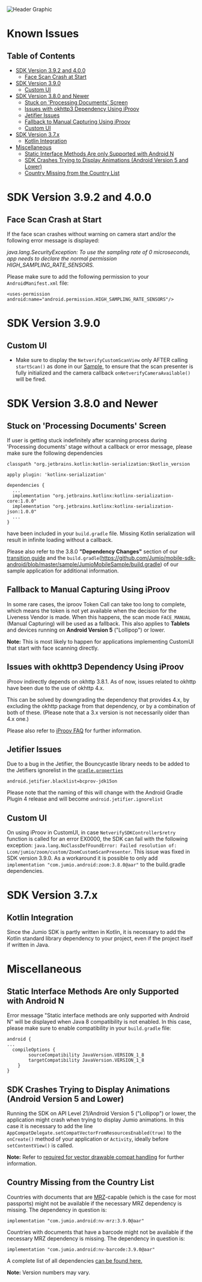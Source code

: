 ![Header Graphic](images/jumio_feature_graphic.jpg)

# Known Issues

## Table of Contents
- [SDK Version 3.9.2 and 4.0.0](#sdk-version-392-and-400)
  - [Face Scan Crash at Start](#face-scan-crash-at-start)
- [SDK Version 3.9.0](#sdk-version-390)
  - [Custom UI](#custom-ui)
- [SDK Version 3.8.0 and Newer](#sdk-version-380-and-newer)
  - [Stuck on 'Processing Documents' Screen ](#stuck-on-'processing-documents'-screen)
  - [Issues with okhttp3 Dependency Using iProov](#Issues-with-okhttp3-dependency-using-iproov)
  - [Jetifier Issues](#jetifier-issues)
  - [Fallback to Manual Capturing Using iProov](#fallback-to-manual-capturing-using-iProov)
  - [Custom UI](#custom-ui-1)
- [SDK Version 3.7.x](#sdk-version-37x)
  - [Kotlin Integration](#kotlin-integration)
- [Miscellaneous](#miscellaneous)
  - [Static Interface Methods Are only Supported with Android N](#Static-interface-methods-are-only-supported-with-Android-N)
  - [SDK Crashes Trying to Display Animations (Android Version 5 and Lower)](#sdk-crashes-trying-to-display-animations-(android-version-4-and-lower))
  - [Country Missing from the Country List](#country-missing-from-the-country-list)

# SDK Version 3.9.2 and 4.0.0

## Face Scan Crash at Start
If the face scan crashes without warning on camera start and/or the following error message is displayed:    

_java.lang.SecurityException: To use the sampling rate of 0 microseconds, app needs to declare the normal permission HIGH_SAMPLING_RATE_SENSORS._

Please make sure to add the following permission to your `AndroidManifest.xml` file:
```
<uses-permission android:name="android.permission.HIGH_SAMPLING_RATE_SENSORS"/>
```

# SDK Version 3.9.0

## Custom UI
* Make sure to display the `NetverifyCustomScanView` only AFTER calling `startScan()` as done in our [Sample](https://github.com/Jumio/mobile-sdk-android/blob/master/sample/JumioMobileSample/src/main/java/com/jumio/sample/kotlin/netverify/customui/NetverifyCustomScanFragment.kt), to ensure that the scan presenter is fully initialized and the camera callback `onNetverifyCameraAvailable()` will be fired.

# SDK Version 3.8.0 and Newer

## Stuck on 'Processing Documents' Screen
If user is getting stuck indefinitely after scanning process during 'Processing documents' stage without a callback or error message, please make sure the following dependencies
```
classpath "org.jetbrains.kotlin:kotlin-serialization:$kotlin_version  

apply plugin: 'kotlinx-serialization'

dependencies {  
  ...
  implementation "org.jetbrains.kotlinx:kotlinx-serialization-core:1.0.0"
  implementation "org.jetbrains.kotlinx:kotlinx-serialization-json:1.0.0"
  ...
}
```
have been included in your `build.gradle` file. Missing Kotlin serialization will result in infinite loading without a callback.

Please also refer to the 3.8.0 __"Dependency Changes"__ section of our [transition guide](transition_guide.md) and the `build.gradle`(https://github.com/Jumio/mobile-sdk-android/blob/master/sample/JumioMobileSample/build.gradle) of our sample application for additional information.

## Fallback to Manual Capturing Using iProov
In some rare cases, the iproov Token Call can take too long to complete, which means the token is not yet available when the decision for the Liveness Vendor is made. When this happens, the scan mode `FACE_MANUAL` (Manual Capturing) will be used as a fallback. This also applies to __Tablets__ and devices running on __Android Version 5__ ("Lollipop") or lower.

__Note:__ This is most likely to happen for applications implementing CustomUI that start with face scanning directly.

## Issues with okhttp3 Dependency Using iProov
iProov indirectly depends on okhttp 3.8.1. As of now, issues related to okhttp have been due to the use of okhttp 4.x.

This can be solved by downgrading the dependency that provides 4.x, by excluding the okhttp package from that dependency, or by a combination of both of these. (Please note that a 3.x version is not necessarily older than 4.x one.)

Please also refer to [iProov FAQ](https://github.com/iProov/android/wiki/Frequently-Asked-Questions#issues-with-okhttp3-dependency) for further information.

## Jetifier Issues
Due to a bug in the Jetifier, the Bouncycastle library needs to be added to the Jetifiers ignorelist in the [`gradle.properties`](https://github.com/Jumio/mobile-sdk-android/blob/master/sample/JumioMobileSample/gradle.properties)
```
android.jetifier.blacklist=bcprov-jdk15on
```
Please note that the naming of this will change with the Android Gradle Plugin 4 release and will become `android.jetifier.ignorelist`

## Custom UI
On using iProov in CustomUI, in case `NetverifySDKController$retry` function is called for an error EX0000, the SDK can fail with the following exception: `java.lang.NoClassDefFoundError: Failed resolution of: Lcom/jumio/zoom/custom/ZoomCustomScanPresenter`. This issue was fixed in SDK version 3.9.0. As a workaround it is possible to only add `implementation "com.jumio.android:zoom:3.8.0@aar"` to the build.gradle dependencies.

# SDK Version 3.7.x

## Kotlin Integration  
Since the Jumio SDK is partly written in Kotlin, it is necessary to add the Kotlin standard library dependency to your project, even if the project itself if written in Java.

# Miscellaneous

## Static Interface Methods Are only Supported with Android N
Error message "Static interface methods are only supported with Android N" will be displayed when Java 8 compatibility is not enabled. In this case, please make sure to enable compatibility in your `build.gradle` file:
```
android {
...
  compileOptions {
        sourceCompatibility JavaVersion.VERSION_1_8
        targetCompatibility JavaVersion.VERSION_1_8
    }
}
```

## SDK Crashes Trying to Display Animations (Android Version 5 and Lower)
Running the SDK on API Level 21/Android Version 5 ("Lollipop") or lower, the application might crash when trying to display Jumio animations. In this case it is necessary to add the line `AppCompatDelegate.setCompatVectorFromResourcesEnabled(true)` to the `onCreate()` method of your application or `Activity`, ideally before `setContentView()` is called.

__Note:__ Refer to [required for vector drawable compat handling](https://stackoverflow.com/a/37864531/1297835) for further information.

## Country Missing from the Country List
Countries with documents that are [MRZ](integration_glossary.md)-capable (which is the case for most passports) might not be available if the necessary MRZ dependency is missing. The dependency in question is:
```
implementation "com.jumio.android:nv-mrz:3.9.0@aar"
```
Countries with documents that have a barcode might not be available if the necessary MRZ dependency is missing. The dependency in question is:
```
implementation "com.jumio.android:nv-barcode:3.9.0@aar"
```
A complete list of all dependencies [can be found here.](https://github.com/Jumio/mobile-sdk-android/blob/master/docs/integration_guide.md#dependencies)

__Note:__ Version numbers may vary.
